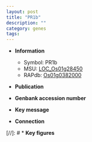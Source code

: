 ```yaml
---
layout: post
title: "PR1b"
description: ""
category: genes
tags: 
---
```


* **Information**  
    + Symbol: PR1b  
    + MSU: [LOC_Os01g28450](http://rice.uga.edu/cgi-bin/ORF_infopage.cgi?orf=LOC_Os01g28450)  
    + RAPdb: [Os01g0382000](http://rapdb.dna.affrc.go.jp/viewer/gbrowse_details/irgsp1?name=Os01g0382000)  

* **Publication**  

* **Genbank accession number**  

* **Key message**  

* **Connection**  

[//]: # * **Key figures**  


